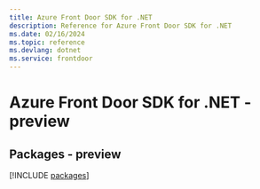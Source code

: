 ```yaml
---
title: Azure Front Door SDK for .NET
description: Reference for Azure Front Door SDK for .NET
ms.date: 02/16/2024
ms.topic: reference
ms.devlang: dotnet
ms.service: frontdoor
---
```

# Azure Front Door SDK for .NET - preview
## Packages - preview
[!INCLUDE [packages](front-door-index.md)]